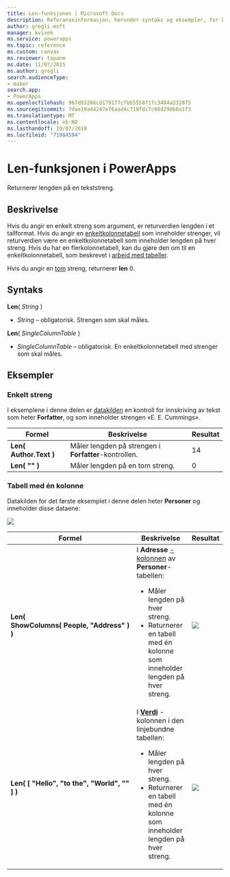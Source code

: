 ```yaml
---
title: Len-funksjonen | Microsoft Docs
description: Referanseinformasjon, herunder syntaks og eksempler, for Len-funksjonen i PowerApps
author: gregli-msft
manager: kvivek
ms.service: powerapps
ms.topic: reference
ms.custom: canvas
ms.reviewer: tapanm
ms.date: 11/07/2015
ms.author: gregli
search.audienceType:
- maker
search.app:
- PowerApps
ms.openlocfilehash: 967d83286cd179177cfbb5558f1fc3484a332875
ms.sourcegitcommit: 7dae19a44247ef6aad4c718fdc7c68d298b0a1f3
ms.translationtype: MT
ms.contentlocale: nb-NO
ms.lasthandoff: 10/07/2019
ms.locfileid: "71984594"
---
```

# <a name="len-function-in-powerapps"></a>Len-funksjonen i PowerApps
Returnerer lengden på en tekststreng.

## <a name="description"></a>Beskrivelse
Hvis du angir en enkelt streng som argument, er returverdien lengden i et tallformat.  Hvis du angir en [enkeltkolonnetabell](../working-with-tables.md) som inneholder strenger, vil returverdien være en enkeltkolonnetabell som inneholder lengden på hver streng. Hvis du har en flerkolonnetabell, kan du gjøre den om til en enkeltkolonnetabell, som beskrevet i [arbeid med tabeller](../working-with-tables.md).

Hvis du angir en [tom](function-isblank-isempty.md) streng, returnerer **len** 0.

## <a name="syntax"></a>Syntaks
**Len**( *String* )

* *String* – obligatorisk. Strengen som skal måles.

**Len**( *SingleColumnTable* )

* *SingleColumnTable* – obligatorisk. En enkeltkolonnetabell med strenger som skal måles.

## <a name="examples"></a>Eksempler
### <a name="single-string"></a>Enkelt streng
I eksemplene i denne delen er [datakilden](../working-with-data-sources.md) en kontroll for innskriving av tekst som heter **Forfatter**, og som inneholder strengen «E. E. Cummings».

| Formel | Beskrivelse | Resultat |
| --- | --- | --- |
| **Len( Author.Text )** |Måler lengden på strengen i **Forfatter**-kontrollen. |14 |
| **Len( "" )** |Måler lengden på en tom streng. |0 |

### <a name="single-column-table"></a>Tabell med én kolonne
Datakilden for det første eksemplet i denne delen heter **Personer** og inneholder disse dataene:

![](media/function-len/people-table.png)

| Formel | Beskrivelse | Resultat |
| --- | --- | --- |
| **Len( ShowColumns(&nbsp;People,&nbsp;"Address"&nbsp;) )** |I **Adresse** [-kolonnen](../working-with-tables.md#columns) av **Personer**-tabellen:<br><ul><li>Måler lengden på hver streng.</li><li>Returnerer en tabell med én kolonne som inneholder lengden på hver streng.</li> |<style> img { max-width: none } </style> ![](media/function-len/people-table-len.png) |
| **Len( [ "Hello", "to the", "World", "" ] )** |I **[Verdi](function-value.md)** -kolonnen i den linjebundne tabellen:<br><ul><li>Måler lengden på hver streng.</li><li>Returnerer en tabell med én kolonne som inneholder lengden på hver streng.</li> |![](media/function-len/people-table-len-inline.png) |

